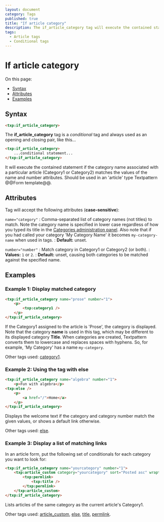 ```yaml
---
layout: document
category: Tags
published: true
title: "If article category"
description: The if_article_category tag will execute the contained statement if the category name associated with a particular article matches.
tags:
  - Article tags
  - Conditional tags
---
```


# If article category

On this page:

* [Syntax](#syntax)
* [Attributes](#attributes)
* [Examples](#examples)

## Syntax

~~~ html
<txp:if_article_category>
~~~

The **if_article_category** tag is a *conditional* tag and always used as an opening and closing pair, like this...

~~~ html
<txp:if_article_category>
    ...conditional statement...
</txp:if_article_category>
~~~

It will execute the contained statement if the category name associated with a particular article (Category1 or Category2) matches the values of the name and number attributes. Should be used in an 'article' type Textpattern @@Form template@@.

## Attributes

Tag will accept the following attributes (**case-sensitive**):

`name="category"`
: Comma-separated list of category names (not titles) to match. Note the category name is specified in lower case regardless of how you typed its title in the [Categories administration panel](http://docs.textpattern.io/administration/categories-panel). Also note that if you had called your category 'My Category Name' it becomes `my-category-name` when used in tags.
: **Default:** unset.

`number="number"`
: Match category in Category1 or Category2 (or both).
: **Values:** `1` or `2`.
: **Default:** unset, causing both categories to be matched against the specified name.

## Examples

### Example 1: Display matched category

~~~ html
<txp:if_article_category name="prose" number="1">
    <p>
        <txp:category1 />
    </p>
</txp:if_article_category>
~~~

If the Category1 assigned to the article is 'Prose', the category is displayed. Note that the category **name** is used in this tag, which may be different to its displayed category **Title**. When categories are created, Textpattern converts them to lowercase and replaces spaces with hyphens. So, for example, 'My Category' has a name `my-category`.

Other tags used: [category1](category1).

### Example 2: Using the tag with else

~~~ html
<txp:if_article_category name="algebra" number="1">
    <p>Fun with algebra</p>
<txp:else />
    <p>
        <a href="/">Home</a>
    </p>
</txp:if_article_category>
~~~

Displays the welcome text if the category and category number match the given values, or shows a default link otherwise.

Other tags used: [else](else).

### Example 3: Display a list of matching links

In an article form, put the following set of conditionals for each category you want to look for:

~~~ html
<txp:if_article_category name="yourcategory" number="1">
    <txp:article_custom category="yourcategory" sort="Posted asc" wraptag="ul" break="li">
        <txp:permlink>
            <txp:title />
        </txp:permlink>
    </txp:article_custom>
</txp:if_article_category>
~~~

Lists articles of the same category as the current article's Category1.

Other tags used: [article_custom](article_custom), [else](else), [title](title), [permlink](permlink).
